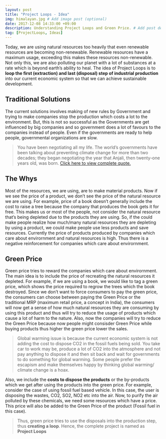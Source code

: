 ```yaml
---
layout: post
title: "Project Loops - Idea"
img: himalayan.jpg # Add image post (optional)
date: 2017-12-08 14:33:00 +09:00
description: Understanding Project Loops and Green Price. # Add post description (optional)
tag: [ProjectLoops, Ideas]
---
```


Today, we are using natural resources too heavily that even renewable resources are becoming non-renewable. Renewable resources have a maximum usage, exceeding this makes these resources non-renewable. Not only this, we are also polluting our planet with a lot of substances at a rate which is beyond earth’s ability to heal. The idea of Project Loops is to **loop the first (extraction) and last (disposal) step of industrial production** into our current economic system so that we can achieve sustainable development.

## Traditional Solutions
The current solutions involves making of new rules by Government and trying to make companies stop the production which costs a lot to the environment. But, this is not so successful as the Governments are get influenced by big companies and so government does a lot of favours to the companies instead of people. Even if the governments are ready to help people, governmental organizations are slow. 


> You have been negotiating all my life. The world’s governments have been talking about preventing climate change for more than two decades; they began negotiating the year that Anjali, then twenty-one years old, was born. [Click here to view complete quote.](https://www.goodreads.com/quotes/9001645-you-have-been-negotiating-all-my-life-so-said-canadian) 

## The Whys
Most of the resources, we are using, are to make material products. Now if we see the price of a product, we don’t see the price of the natural resource we are using. For example, price of a book doesn’t generally include the cost to raise a tree because the company that produces the book gets it for free. This makes us or most of the people, not consider the natural resource that’s being depleted due to the products they are using. So, if the could make people realize how much/many natural resources they are depleting by using a product, we could make people use less products and save resources.
	Currently the price of products produced by companies which care about envirornment and natural resources is high. Thus there is a negative reinforcement for companies which care about envirornment.  

## Green Price

Green price tries to reward the companies which care about envirornment. The main idea is to include the price of recreating the natural resources it depleted. For example, if we are using a book, we would like to tag a green price, which shows the price required to regrow the trees which the book destroyed. Since we don’t want to force consumers to pay the green price, the consumers can choose between paying the Green Price or the traditional MRP (maximum retail price, a concept in India), the consumers will now get a sense of how much natural resources they are consuming by using this product and thus will try to reduce the usage of products which cause a lot of harm to the nature. Also, now the companies will try to reduce the Green Price because now people might consisder Green Price while buying products thus higher the green price lower the sales. 
> Global warming issue is because the current economic system is not adding the cost to dispose CO2 in the fossil fuels being sold. You take car to work may be, produce a lot of CO2 into the atmosphere and not pay anything to dispose it and then sit back and wait for governments to do something for global warming. Some people prefer the escapism and make themselves happy by thinking global warming/ climate change is a hoax. 

Also, we include the **costs to dispose the products** or the by-products which we get after using the products into the green price. For example, consider the case of using fossil fuel based vehicle. In this case, the user is disposing the wastes, CO2, SO2, NO2 etc into the air. Now, to purify the air polluted by these chemicals, we need some resources which have a price. This price will also be added to the Green Price of the product (Fossil fuel in this case).
> Thus, green price tries to use the disposals into the production step, thus **creating a loop**. Hence, the complete project is named as **Project Loops**

